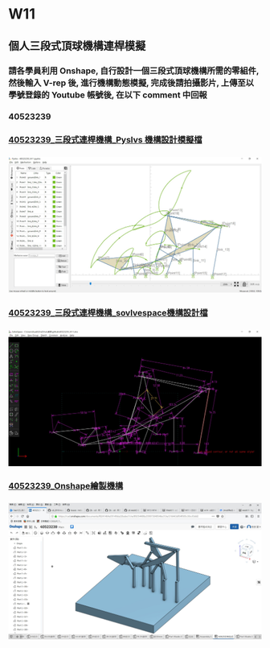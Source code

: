 # W11

## 個人三段式頂球機構連桿模擬

### 請各學員利用 Onshape, 自行設計一個三段式頂球機構所需的零組件, 然後輸入 V-rep 後, 進行機構動態模擬, 完成後請拍攝影片, 上傳至以學號登錄的 Youtube 帳號後, 在以下 comment 中回報

### 40523239

### [    40523239\_三段式連桿機構\_Pyslvs 機構設計模擬檔](https://github.com/s40523239/cd_2018-team11/blob/master/40523239_W11.pyslvs)

### ![](/assets/W11_pyslvs.jpg)

### [    40523239\_三段式連桿機構\_sovlvespace機構設計檔](https://github.com/s40523239/cd_2018-team11/blob/master/40523239_W11.slvs)

### ![](/assets/W11_slvs.jpg)

### [ 40523239\_Onshape繪製機構](https://cad.onshape.com/documents/f0241464a59149da22babe31/w/89254408a359073048546e37/e/216443df54f585c30ccf3dd2)

### ![](/assets/W11_Onshape.jpg)



